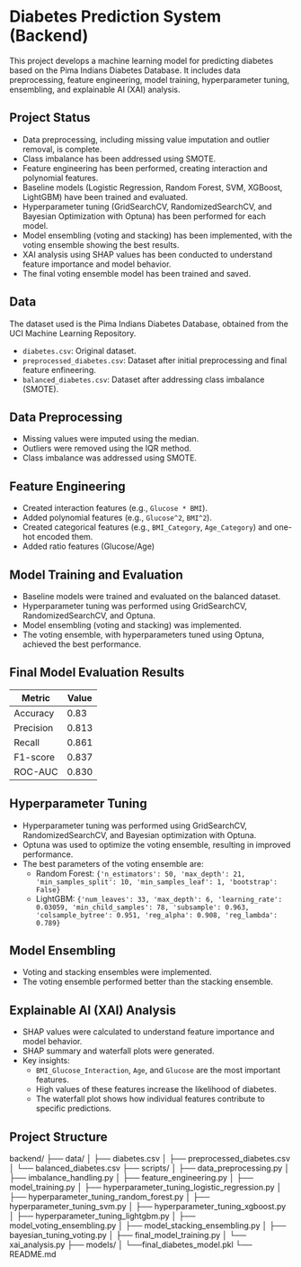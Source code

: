 # Diabetes Prediction System (Backend)

This project develops a machine learning model for predicting diabetes based on the Pima Indians Diabetes Database. It includes data preprocessing, feature engineering, model training, hyperparameter tuning, ensembling, and explainable AI (XAI) analysis.

## Project Status

* Data preprocessing, including missing value imputation and outlier removal, is complete.
* Class imbalance has been addressed using SMOTE.
* Feature engineering has been performed, creating interaction and polynomial features.
* Baseline models (Logistic Regression, Random Forest, SVM, XGBoost, LightGBM) have been trained and evaluated.
* Hyperparameter tuning (GridSearchCV, RandomizedSearchCV, and Bayesian Optimization with Optuna) has been performed for each model.
* Model ensembling (voting and stacking) has been implemented, with the voting ensemble showing the best results.
* XAI analysis using SHAP values has been conducted to understand feature importance and model behavior.
* The final voting ensemble model has been trained and saved.

## Data

The dataset used is the Pima Indians Diabetes Database, obtained from the UCI Machine Learning Repository.

* `diabetes.csv`: Original dataset.
* `preprocessed_diabetes.csv`: Dataset after initial preprocessing and final feature enfineering.
* `balanced_diabetes.csv`: Dataset after addressing class imbalance (SMOTE).

## Data Preprocessing

* Missing values were imputed using the median.
* Outliers were removed using the IQR method.
* Class imbalance was addressed using SMOTE.

## Feature Engineering

* Created interaction features (e.g., `Glucose * BMI`).
* Added polynomial features (e.g., `Glucose^2`, `BMI^2`).
* Created categorical features (e.g., `BMI_Category`, `Age_Category`) and one-hot encoded them.
* Added ratio features (Glucose/Age)

## Model Training and Evaluation

* Baseline models were trained and evaluated on the balanced dataset.
* Hyperparameter tuning was performed using GridSearchCV, RandomizedSearchCV, and Optuna.
* Model ensembling (voting and stacking) was implemented.
* The voting ensemble, with hyperparameters tuned using Optuna, achieved the best performance.

## Final Model Evaluation Results

| Metric    | Value  |
| --------- | ------ |
| Accuracy  | 0.83   |
| Precision | 0.813  |
| Recall    | 0.861  |
| F1-score  | 0.837  |
| ROC-AUC   | 0.830  |

## Hyperparameter Tuning

* Hyperparameter tuning was performed using GridSearchCV, RandomizedSearchCV, and Bayesian optimization with Optuna.
* Optuna was used to optimize the voting ensemble, resulting in improved performance.
* The best parameters of the voting ensemble are:
    * Random Forest: `{'n_estimators': 50, 'max_depth': 21, 'min_samples_split': 10, 'min_samples_leaf': 1, 'bootstrap': False}`
    * LightGBM: `{'num_leaves': 33, 'max_depth': 6, 'learning_rate': 0.03059, 'min_child_samples': 78, 'subsample': 0.963, 'colsample_bytree': 0.951, 'reg_alpha': 0.908, 'reg_lambda': 0.789}`

## Model Ensembling

* Voting and stacking ensembles were implemented.
* The voting ensemble performed better than the stacking ensemble.

## Explainable AI (XAI) Analysis

* SHAP values were calculated to understand feature importance and model behavior.
* SHAP summary and waterfall plots were generated.
* Key insights:
    * `BMI_Glucose_Interaction`, `Age`, and `Glucose` are the most important features.
    * High values of these features increase the likelihood of diabetes.
    * The waterfall plot shows how individual features contribute to specific predictions.

## Project Structure

backend/
├── data/
│   ├── diabetes.csv
│   ├── preprocessed_diabetes.csv
│   └── balanced_diabetes.csv
├── scripts/
│   ├── data_preprocessing.py
│   ├── imbalance_handling.py
│   ├── feature_engineering.py
│   ├── model_training.py
│   ├── hyperparameter_tuning_logistic_regression.py
│   ├── hyperparameter_tuning_random_forest.py
│   ├── hyperparameter_tuning_svm.py
│   ├── hyperparameter_tuning_xgboost.py
│   ├── hyperparameter_tuning_lightgbm.py
│   ├── model_voting_ensembling.py
│   ├── model_stacking_ensembling.py
│   ├── bayesian_tuning_voting.py
│   ├── final_model_training.py
│   └── xai_analysis.py
├── models/
│   └──final_diabetes_model.pkl
└── README.md











